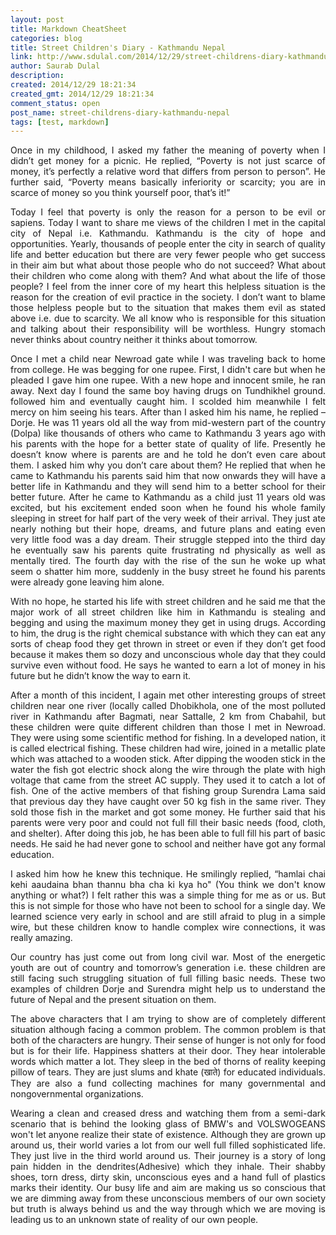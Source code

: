```yaml
---
layout: post
title: Markdown CheatSheet
categories: blog
title: Street Children's Diary - Kathmandu Nepal
link: http://www.sdulal.com/2014/12/29/street-childrens-diary-kathmandu-nepal/
author: Saurab Dulal
description: 
created: 2014/12/29 18:21:34
created_gmt: 2014/12/29 18:21:34
comment_status: open
post_name: street-childrens-diary-kathmandu-nepal
tags: [test, markdown]
---
```


<style>
body {
text-align: justify}
</style>

Once in my childhood, I asked my father the meaning of poverty when I didn’t get money for a picnic. 
He replied, “Poverty is not just scarce of money, it’s perfectly a relative word that differs from 
person to person”. He further said, “Poverty means basically inferiority or scarcity; you are in scarce 
of money so you think yourself poor, that’s it!”      
  


Today I feel that poverty is only the reason for a person to be evil or sapiens. Today I want to share 
me views of the children I met in the capital city of Nepal i.e. Kathmandu. Kathmandu is the city of 
hope and opportunities. Yearly, thousands of people enter the city in search of quality life and 
better education but there are very fewer people who get success in their aim but what about those 
people who do not succeed? What about their children who come along with them? And what about the 
life of those people? I feel from the inner core of my heart this helpless situation is the reason 
for the creation of evil practice in the society. I don’t want to blame those helpless people but to 
the situation that makes them evil as stated above i.e. due to scarcity. We all know who is responsible 
for this situation and talking about their responsibility will be worthless. Hungry stomach never 
thinks about country neither it thinks about tomorrow.




Once I met a child near Newroad gate while I was traveling back to home from college. He was 
begging for one rupee. First, I didn't care but when he pleaded I gave him one rupee. With a 
new hope and innocent smile, he ran away. Next day I found the same boy having drugs on Tundhikhel 
ground. followed him and eventually caught him. I scolded him meanwhile I felt mercy on him seeing 
his tears. After than I asked him his name, he replied – Dorje. He was 11 years old all the way from 
mid-western part of the country (Dolpa) like thousands of others who came to Kathmandu 3 years ago 
with his parents with the hope for a better state of quality of life. Presently he doesn’t know where 
is parents are and he told he don’t even care about them. I asked him why you don’t care about them? 
He replied that when he came to Kathmandu his parents said him that now onwards they will have a 
better life in Kathmandu and they will send him to a better school for their better future. After 
he came to Kathmandu as a child just 11 years old was excited, but his excitement ended soon when 
he found his whole family sleeping in street for half part of the very week of their arrival. They 
just ate nearly nothing but their hope, dreams, and future plans and eating even very little food was 
a day dream. Their struggle stepped into the third day he eventually saw his parents quite frustrating 
nd physically as well as mentally tired. The fourth day with the rise of the sun he woke up what seem 
o shatter him more, suddenly in the busy street he found his parents were already gone leaving him 
alone.




With no hope, he started his life with street children and he said me that the major work of all 
street children like him in Kathmandu is stealing and begging and using the maximum money they get 
in using drugs. According to him, the drug is the right chemical substance with which they can eat 
any sorts of cheap food they get thrown in street or even if they don’t get food because it makes 
them so dozy and unconscious whole day that they could survive even without food. He says he wanted 
to earn a lot of money in his future but he didn’t know the way to earn it. 

<!-- At last, he said me, “Are you going to give me some pennies?” Laughingly after a while, he ran away without taking any money. -->




After a month of this incident, I again met other interesting groups of street children near one 
river (locally called Dhobikhola, one of the most polluted river in Kathmandu after Bagmati, near 
Sattalle, 2 km from Chabahil, but these children were quite different children than those I met in 
Newroad. They were using some scientific method for fishing. In a developed nation, it is called 
electrical fishing. These children had wire, joined in a metallic plate which was attached to a 
wooden stick. After dipping the wooden stick in the water the fish got electric shock along the 
wire through the plate with high voltage that came from the street AC supply. They used it to 
catch a lot of fish. One of the active members of that fishing group Surendra Lama said that previous 
day they have caught over 50 kg fish in the same river. They sold those fish in the market and got 
some money. He further said that his parents were very poor and could not full fill their basic 
needs (food, cloth, and shelter). After doing this job, he has been able to full fill his part 
of basic needs. He said he had never gone to school and neither have got any formal education.

  


I asked him how he knew this technique. He smilingly replied, “hamlai chai kehi aaudaina bhan thannu bha cha ki kya ho" (You think we don't know anything or what?) I felt rather this was a simple thing for me as or us. But this 
is not simple for those who have not been to school for a single day. We learned science very 
early in school and are still afraid to plug in a simple wire, but these children know to handle 
complex wire connections, it was really amazing.

  

Our country has just come out from long civil war. Most of the energetic youth are out of 
country and tomorrow’s generation i.e. these children are still facing such struggling situation 
of full filling basic needs. These two examples of children Dorje and Surendra might help us to 
understand the future of Nepal and the present situation on them.

  

The above characters that I am trying to show are of completely different situation although 
facing a common problem. The common problem is that both of the characters are hungry. Their 
sense of hunger is not only for food but is for their life. Happiness shatters at their door. 
They hear intolerable words which matter a lot. They sleep in the bed of thorns of reality 
keeping pillow of tears. They are just slums and khate (खाते) for educated individuals. They 
are also a fund collecting machines for many governmental and nongovernmental organizations.

  

Wearing a clean and creased dress and watching them from a semi-dark scenario that is behind the 
looking glass of BMW's and VOLSWOGEANS won't let anyone realize their state of existence. 
Although they are grown up around us, their world varies a lot from our well full filled 
sophisticated life. They just live in the third world around us. Their journey is a story of 
long pain hidden in the dendrites(Adhesive) which they inhale. Their shabby shoes, torn dress, 
dirty skin, unconscious eyes and a hand full of plastics marks their identity. Our busy life and 
aim are making us so conscious that we are dimming away from these unconscious members of our own 
society but truth is always behind us and the way through which we are moving is leading us to an 
unknown state of reality of our own people.
<br/>